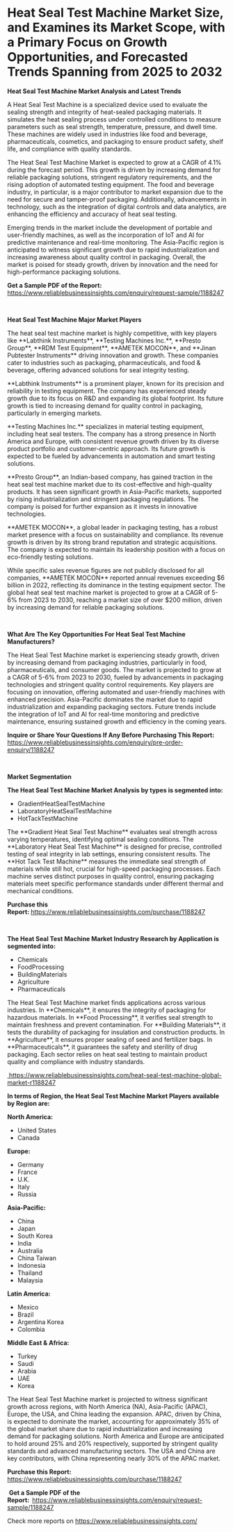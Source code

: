 <p><h1>Heat Seal Test Machine Market Size, and Examines its Market Scope, with a Primary Focus on Growth Opportunities, and Forecasted Trends Spanning from 2025 to 2032</h1></p><p><strong>Heat Seal Test Machine Market Analysis and Latest Trends</strong></p>
<p><p>A Heat Seal Test Machine is a specialized device used to evaluate the sealing strength and integrity of heat-sealed packaging materials. It simulates the heat sealing process under controlled conditions to measure parameters such as seal strength, temperature, pressure, and dwell time. These machines are widely used in industries like food and beverage, pharmaceuticals, cosmetics, and packaging to ensure product safety, shelf life, and compliance with quality standards.</p><p>The Heat Seal Test Machine Market is expected to grow at a CAGR of 4.1% during the forecast period. This growth is driven by increasing demand for reliable packaging solutions, stringent regulatory requirements, and the rising adoption of automated testing equipment. The food and beverage industry, in particular, is a major contributor to market expansion due to the need for secure and tamper-proof packaging. Additionally, advancements in technology, such as the integration of digital controls and data analytics, are enhancing the efficiency and accuracy of heat seal testing.</p><p>Emerging trends in the market include the development of portable and user-friendly machines, as well as the incorporation of IoT and AI for predictive maintenance and real-time monitoring. The Asia-Pacific region is anticipated to witness significant growth due to rapid industrialization and increasing awareness about quality control in packaging. Overall, the market is poised for steady growth, driven by innovation and the need for high-performance packaging solutions.</p></p>
<p><strong>Get a Sample PDF of the Report:&nbsp;</strong> <a href="https://www.reliablebusinessinsights.com/enquiry/request-sample/1188247?utm_campaign=84&utm_medium=2&utm_source=Github&utm_content=ia&utm_term=20012025&utm_id=heat-seal-test-machine">https://www.reliablebusinessinsights.com/enquiry/request-sample/1188247</a></p>
<p>&nbsp;</p>
<p><strong>Heat Seal Test Machine Major Market Players</strong></p>
<p><p>The heat seal test machine market is highly competitive, with key players like **Labthink Instruments**, **Testing Machines Inc.**, **Presto Group**, **RDM Test Equipment**, **AMETEK MOCON**, and **Jinan Pubtester Instruments** driving innovation and growth. These companies cater to industries such as packaging, pharmaceuticals, and food & beverage, offering advanced solutions for seal integrity testing.</p><p>**Labthink Instruments** is a prominent player, known for its precision and reliability in testing equipment. The company has experienced steady growth due to its focus on R&D and expanding its global footprint. Its future growth is tied to increasing demand for quality control in packaging, particularly in emerging markets.</p><p>**Testing Machines Inc.** specializes in material testing equipment, including heat seal testers. The company has a strong presence in North America and Europe, with consistent revenue growth driven by its diverse product portfolio and customer-centric approach. Its future growth is expected to be fueled by advancements in automation and smart testing solutions.</p><p>**Presto Group**, an Indian-based company, has gained traction in the heat seal test machine market due to its cost-effective and high-quality products. It has seen significant growth in Asia-Pacific markets, supported by rising industrialization and stringent packaging regulations. The company is poised for further expansion as it invests in innovative technologies.</p><p>**AMETEK MOCON**, a global leader in packaging testing, has a robust market presence with a focus on sustainability and compliance. Its revenue growth is driven by its strong brand reputation and strategic acquisitions. The company is expected to maintain its leadership position with a focus on eco-friendly testing solutions.</p><p>While specific sales revenue figures are not publicly disclosed for all companies, **AMETEK MOCON** reported annual revenues exceeding $6 billion in 2022, reflecting its dominance in the testing equipment sector. The global heat seal test machine market is projected to grow at a CAGR of 5-6% from 2023 to 2030, reaching a market size of over $200 million, driven by increasing demand for reliable packaging solutions.</p></p>
<p>&nbsp;</p>
<p><strong>What Are The Key Opportunities For Heat Seal Test Machine Manufacturers?</strong></p>
<p><p>The Heat Seal Test Machine market is experiencing steady growth, driven by increasing demand from packaging industries, particularly in food, pharmaceuticals, and consumer goods. The market is projected to grow at a CAGR of 5-6% from 2023 to 2030, fueled by advancements in packaging technologies and stringent quality control requirements. Key players are focusing on innovation, offering automated and user-friendly machines with enhanced precision. Asia-Pacific dominates the market due to rapid industrialization and expanding packaging sectors. Future trends include the integration of IoT and AI for real-time monitoring and predictive maintenance, ensuring sustained growth and efficiency in the coming years.</p></p>
<p><strong>Inquire or Share Your Questions If Any Before Purchasing This Report:</strong> <a href="https://www.reliablebusinessinsights.com/enquiry/pre-order-enquiry/1188247?utm_campaign=84&utm_medium=2&utm_source=Github&utm_content=ia&utm_term=20012025&utm_id=heat-seal-test-machine">https://www.reliablebusinessinsights.com/enquiry/pre-order-enquiry/1188247</a></p>
<p>&nbsp;</p>
<p><strong>Market Segmentation</strong></p>
<p><strong>The Heat Seal Test Machine Market Analysis by types is segmented into:</strong></p>
<p><ul><li>GradientHeatSealTestMachine</li><li>LaboratoryHeatSealTestMachine</li><li>HotTackTestMachine</li></ul></p>
<p><p>The **Gradient Heat Seal Test Machine** evaluates seal strength across varying temperatures, identifying optimal sealing conditions. The **Laboratory Heat Seal Test Machine** is designed for precise, controlled testing of seal integrity in lab settings, ensuring consistent results. The **Hot Tack Test Machine** measures the immediate seal strength of materials while still hot, crucial for high-speed packaging processes. Each machine serves distinct purposes in quality control, ensuring packaging materials meet specific performance standards under different thermal and mechanical conditions.</p></p>
<p><strong>Purchase this Report:&nbsp;</strong><a href="https://www.reliablebusinessinsights.com/purchase/1188247?utm_campaign=84&utm_medium=2&utm_source=Github&utm_content=ia&utm_term=20012025&utm_id=heat-seal-test-machine">https://www.reliablebusinessinsights.com/purchase/1188247</a></p>
<p>&nbsp;</p>
<p><strong>The Heat Seal Test Machine Market Industry Research by Application is segmented into:</strong></p>
<p><ul><li>Chemicals</li><li>FoodProcessing</li><li>BuildingMaterials</li><li>Agriculture</li><li>Pharmaceuticals</li></ul></p>
<p><p>The Heat Seal Test Machine market finds applications across various industries. In **Chemicals**, it ensures the integrity of packaging for hazardous materials. In **Food Processing**, it verifies seal strength to maintain freshness and prevent contamination. For **Building Materials**, it tests the durability of packaging for insulation and construction products. In **Agriculture**, it ensures proper sealing of seed and fertilizer bags. In **Pharmaceuticals**, it guarantees the safety and sterility of drug packaging. Each sector relies on heat seal testing to maintain product quality and compliance with industry standards.</p></p>
<p><a href="https://www.reliablebusinessinsights.com/heat-seal-test-machine-global-market-r1188247?utm_campaign=84&utm_medium=2&utm_source=Github&utm_content=ia&utm_term=20012025&utm_id=heat-seal-test-machine">&nbsp;https://www.reliablebusinessinsights.com/heat-seal-test-machine-global-market-r1188247</a></p>
<p><strong>In terms of Region, the Heat Seal Test Machine Market Players available by Region are:</strong></p>
<p>
    <p> <strong> North America: </strong>
        <ul>
            <li>United States</li>
            <li>Canada</li>
        </ul>
        </p> 
    <p> <strong> Europe: </strong>
        <ul>
            <li>Germany</li>
            <li>France</li>
            <li>U.K.</li>
            <li>Italy</li>
            <li>Russia</li>
        </ul>
        </p> 
    <p> <strong> Asia-Pacific: </strong>
        <ul>
            <li>China</li>
            <li>Japan</li>
            <li>South Korea</li>
            <li>India</li>
            <li>Australia</li>
            <li>China Taiwan</li>
            <li>Indonesia</li>
            <li>Thailand</li>
            <li>Malaysia</li>
        </ul>
        </p> 
    <p> <strong> Latin America: </strong>
        <ul>
            <li>Mexico</li>
            <li>Brazil</li>
            <li>Argentina Korea</li>
            <li>Colombia</li>
        </ul>
        </p> 
    <p> <strong> Middle East & Africa: </strong>
        <ul>
            <li>Turkey</li>
            <li>Saudi</li>
            <li>Arabia</li>
            <li>UAE</li>
            <li>Korea</li>
        </ul>
    </p>
    </p>
<p><p>The Heat Seal Test Machine market is projected to witness significant growth across regions, with North America (NA), Asia-Pacific (APAC), Europe, the USA, and China leading the expansion. APAC, driven by China, is expected to dominate the market, accounting for approximately 35% of the global market share due to rapid industrialization and increasing demand for packaging solutions. North America and Europe are anticipated to hold around 25% and 20% respectively, supported by stringent quality standards and advanced manufacturing sectors. The USA and China are key contributors, with China representing nearly 30% of the APAC market.</p></p>
<p><strong>Purchase this Report: </strong><a href="https://www.reliablebusinessinsights.com/purchase/1188247?utm_campaign=84&utm_medium=2&utm_source=Github&utm_content=ia&utm_term=20012025&utm_id=heat-seal-test-machine">https://www.reliablebusinessinsights.com/purchase/1188247</a></p>
<p>&nbsp;<strong>Get a Sample PDF of the Report:&nbsp;&nbsp;</strong><a href="https://www.reliablebusinessinsights.com/enquiry/request-sample/1188247?utm_campaign=84&utm_medium=2&utm_source=Github&utm_content=ia&utm_term=20012025&utm_id=heat-seal-test-machine">https://www.reliablebusinessinsights.com/enquiry/request-sample/1188247</a></p>
<p><strong></strong></p>
<p>Check more reports on <a href="https://www.reliablebusinessinsights.com/?utm_campaign=84&utm_medium=2&utm_source=Github&utm_content=ia&utm_term=20012025&utm_id=heat-seal-test-machine">https://www.reliablebusinessinsights.com/</a></p>